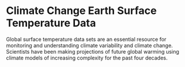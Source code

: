 # Climate Change Earth Surface Temperature Data
Global surface temperature data sets are an essential resource for monitoring and understanding climate variability and climate change.
Scientists have been making projections of future global warming using climate models of increasing complexity for the past four decades.
